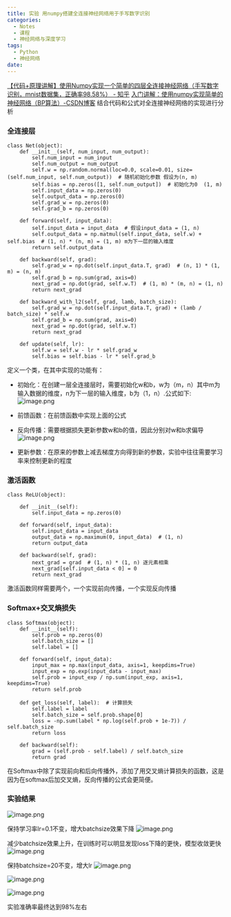 ```yaml
---
title: 实验 用numpy搭建全连接神经网络用于手写数字识别
categories:
  - Notes
  - 课程
  - 神经网络与深度学习
tags:
  - Python
  - 神经网络
date:
---
```

[【代码+原理讲解】使用Numpy实现一个简单的四层全连接神经网络（手写数字识别，mnist数据集，正确率98.58%） - 知乎](https://zhuanlan.zhihu.com/p/377634925)
[入门讲解：使用numpy实现简单的神经网络（BP算法）-CSDN博客](https://blog.csdn.net/weixin_44023658/article/details/105694079)
结合代码和公式对全连接神经网络的实现进行分析

### 全连接层
```
class Net(object):  
    def __init__(self, num_input, num_output):  
        self.num_input = num_input  
        self.num_output = num_output  
        self.w = np.random.normal(loc=0.0, scale=0.01, size=(self.num_input, self.num_output))  # 随机初始化参数 假设为(n, m)  
        self.bias = np.zeros([1, self.num_output])  # 初始化为0  (1, m)  
        self.input_data = np.zeros(0)  
        self.output_data = np.zeros(0)  
        self.grad_w = np.zeros(0)  
        self.grad_b = np.zeros(0)  
  
    def forward(self, input_data):  
        self.input_data = input_data  # 假设input_data = (1, n)  
        self.output_data = np.matmul(self.input_data, self.w) + self.bias  # (1, n) * (n, m) = (1, m) m为下一层的输入维度  
        return self.output_data  
  
    def backward(self, grad):  
        self.grad_w = np.dot(self.input_data.T, grad)  # (n, 1) * (1, m) = (n, m)  
        self.grad_b = np.sum(grad, axis=0)  
        next_grad = np.dot(grad, self.w.T)  # (1, m) * (m, n) = (1, n)  
        return next_grad  
  
    def backward_with_l2(self, grad, lamb, batch_size):  
        self.grad_w = np.dot(self.input_data.T, grad) + (lamb / batch_size) * self.w  
        self.grad_b = np.sum(grad, axis=0)  
        next_grad = np.dot(grad, self.w.T)  
        return next_grad  
  
    def update(self, lr):  
        self.w = self.w - lr * self.grad_w  
        self.bias = self.bias - lr * self.grad_b
```

定义一个类，在其中实现的功能有：
- 初始化：在创建一层全连接层时，需要初始化w和b，w为（m，n）其中m为输入数据的维度，n为下一层的输入维度，b为（1，n）.公式如下:
![image.png](https://cdn.jsdelivr.net/gh/zhengyangWang1/image@main/img/20231017235953.png)

- 前馈函数：在前馈函数中实现上面的公式

- 反向传播：需要根据损失更新参数w和b的值，因此分别对w和b求偏导
![image.png](https://cdn.jsdelivr.net/gh/zhengyangWang1/image@main/img/20231018001633.png)


- 更新参数：在原来的参数上减去梯度方向得到新的参数，实验中往往需要学习率来控制更新的程度

### 激活函数
```
class ReLU(object):  
  
    def __init__(self):  
        self.input_data = np.zeros(0)  
  
    def forward(self, input_data):  
        self.input_data = input_data  
        output_data = np.maximum(0, input_data)  # (1, n)  
        return output_data  
  
    def backward(self, grad):  
        next_grad = grad  # (1, n) * (1, n) 逐元素相乘  
        next_grad[self.input_data < 0] = 0  
        return next_grad
```
激活函数同样需要两个，一个实现前向传播，一个实现反向传播

### Softmax+交叉熵损失
```
class Softmax(object):  
    def __init__(self):  
        self.prob = np.zeros(0)  
        self.batch_size = []  
        self.label = []  
  
    def forward(self, input_data):  
        input_max = np.max(input_data, axis=1, keepdims=True)  
        input_exp = np.exp(input_data - input_max)  
        self.prob = input_exp / np.sum(input_exp, axis=1, keepdims=True)  
        return self.prob  
  
    def get_loss(self, label):  # 计算损失  
        self.label = label  
        self.batch_size = self.prob.shape[0]  
        loss = -np.sum(label * np.log(self.prob + 1e-7)) / self.batch_size  
        return loss  
  
    def backward(self):  
        grad = (self.prob - self.label) / self.batch_size  
        return grad
```
在Softmax中除了实现前向和后向传播外，添加了用交叉熵计算损失的函数，这是因为在softmax后加交叉熵，反向传播的公式会更简便。
### 实验结果

![image.png](https://cdn.jsdelivr.net/gh/zhengyangWang1/image@main/img/20231011222110.png)

保持学习率lr=0.1不变，增大batchsize效果下降
![image.png](https://cdn.jsdelivr.net/gh/zhengyangWang1/image@main/img/20231011222928.png)

减少batchsize效果上升，在训练时可以明显发现loss下降的更快，模型收敛更快
![image.png](https://cdn.jsdelivr.net/gh/zhengyangWang1/image@main/img/20231011222600.png)


保持batchsize=20不变，增大lr
![image.png](https://cdn.jsdelivr.net/gh/zhengyangWang1/image@main/img/20231011224112.png)

![image.png](https://cdn.jsdelivr.net/gh/zhengyangWang1/image@main/img/20231011225231.png)

![image.png](https://cdn.jsdelivr.net/gh/zhengyangWang1/image@main/img/20231011225851.png)

实验准确率最终达到98%左右